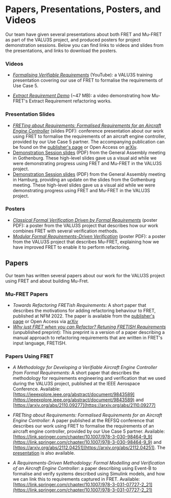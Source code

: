 # Papers, Presentations, Posters, and Videos

Our team have given several presentations about both FRET and Mu-FRET as part of the VALU3S project, and produced posters for project demonstration sessions. Below you can find links to videos and slides from the presentations, and links to download the posters.


### Videos 

* [_Formalising Verifiable Requirements_](https://www.youtube.com/watch?v=FQGKbYCbxPY) (YouTube): a VALU3S training presentation covering our use of FRET to formalise the requirements of Use Case 5.

* [_Extract Requirement Demo_](https://github.com/valu3s-mu/demo-videos/blob/main/Mu-FRET%20Extract%20Requirement%20Demo.mkv) (~47 MB): a video demonstrating how Mu-FRET's Extract Requirement refactoring works.


### Presentation Slides

* [_FRETing about Requirements: Formalised Requirements for an Aircraft Engine Controller_](mu-fret-docs/presentations/refsq2022-fret.pdf) (slides PDF): conference presentation about our work using FRET to formalise the requirements of an aircraft engine controller, provided by our Use Case 5 partner. The accompanying publication can be found on the [publisher's page](https://doi.org/10.1007/978-3-030-98464-9_9) or Open Access on [arXiv](https://arxiv.org/abs/2112.04251).
* [Demonstration Session slides](mu-fret-docs/presentations/goteburg-nuim.pdf) (PDF) from the General Assembly meeting in Gothenburg. These high-level slides gave us a visual aid while we were demonstrating progress using FRET and Mu-FRET in the VALU3S project. 
* [Demonstration Session slides](mu-fret-docs/presentations/hamburg-nuim.pdf) (PDF) from the General Assembly meeting in Hamburg, providing an update on the slides from the Gothenburg meeting. These high-level slides gave us a visual aid while we were demonstrating progress using FRET and Mu-FRET in the VALU3S project. 

### Posters

* [_Classical Formal Verification Driven by Formal Requirements_](mu-fret-docs/posters/NUIM-Classical_Formal_Verification_Driven_by_Formal_Requirements.pdf) (poster PDF): a poster from the VALU3S project that describes how our work combines FRET with several verification methods.
* [_Modular Formal Requirements-Driven Verification_](mu-fret-docs/posters/NUIM-Modular_Formal_Requirements-Driven_Verification.pdf) (poster PDF): a poster from the VALU3S project that describes Mu-FRET, explaining how we have improved FRET to enable it to perform refactoring.

## Papers

Our team has written several papers about our work for the VALU3S project using FRET and about building Mu-Fret.

### Mu-FRET Papers

* _Towards Refactoring FRETish Requirements_: A short paper that describes the motivations for adding refactoring behaviour to FRET, published at NFM 2022. The paper is available from the [publisher's page](https://link.springer.com/chapter/10.1007/978-3-031-06773-0_14) or Open Access via [arXiv](https://arxiv.org/abs/2201.04531)
* [_Why just FRET when you can Refactor? Retuning FRETISH Requirements_](https://arxiv.org/abs/2202.05816) (unpublished preprint): This preprint is a version of a paper describing a manual approach to refactoring requirements that are written in FRET's input language, FRETISH.

### Papers Using FRET

* _A Methodology for Developing a Verifiable Aircraft Engine Controller from Formal Requirements_: A short paper that describes the methodology for requirements engineering and verification that we used during the VALU3S project, published at the IEEE Aerospace Conference. Available: [https://ieeexplore.ieee.org/abstract/document/9843589](https://ieeexplore.ieee.org/abstract/document/9843589) and [https://arxiv.org/abs/2110.09277](https://arxiv.org/abs/2110.09277)

* _FRETting about Requirements: Formalised Requirements for an Aircraft Engine Controller_: A paper published at the REFSQ conference that describes our work using FRET to formalise the requirements of an aircraft engine controller, provided by our Use Case 5 partner. Available: [https://link.springer.com/chapter/10.1007/978-3-030-98464-9_9](https://link.springer.com/chapter/10.1007/978-3-030-98464-9_9) and [https://arxiv.org/abs/2112.04251](https://arxiv.org/abs/2112.04251). The [presentation](mu-fret-docs/presentations/refsq2022-fret.pdf) is also available.

* _A Requirements-Driven Methodology: Formal Modelling and Verification of an Aircraft Engine Controller_: a paper describing using Event-B to formalise and verify systems described using Simulink models, and how we can link this to requirements captured in FRET. Available: [https://link.springer.com/chapter/10.1007/978-3-031-07727-2_21](https://link.springer.com/chapter/10.1007/978-3-031-07727-2_21)


## 
